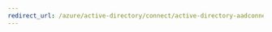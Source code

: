 ```yaml
---
redirect_url: /azure/active-directory/connect/active-directory-aadconnect-federation-management
---
```


